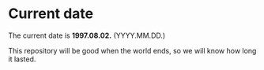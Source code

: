 # Current date

The current date is **1997.08.02.** (YYYY.MM.DD.)

This repository will be good when the world ends, so we will know how long it lasted.